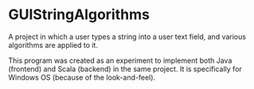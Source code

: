 # GUIStringAlgorithms
A project in which a user types a string into a user text field, and various algorithms are applied to it.

This program was created as an experiment to implement both Java (frontend) and Scala (backend) in the same project.  It is specifically for Windows OS (because of the look-and-feel).
